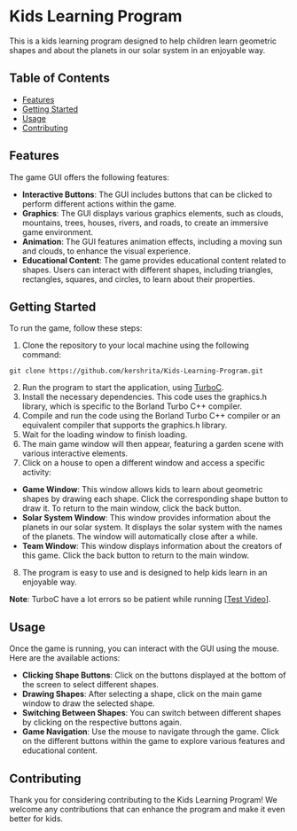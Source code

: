 # Kids Learning Program

This is a kids learning program designed to help children learn geometric shapes and about the planets in our solar system in an enjoyable way.

## Table of Contents

- [Features](#features)
- [Getting Started](#getting-started)
- [Usage](#usage)
- [Contributing](#contributing)

## Features

The game GUI offers the following features:

- **Interactive Buttons**: The GUI includes buttons that can be clicked to perform different actions within the game.
- **Graphics**: The GUI displays various graphics elements, such as clouds, mountains, trees, houses, rivers, and roads, to create an immersive game environment.
- **Animation**: The GUI features animation effects, including a moving sun and clouds, to enhance the visual experience.
- **Educational Content**: The game provides educational content related to shapes. Users can interact with different shapes, including triangles, rectangles, squares, and circles, to learn about their properties.

## Getting Started

To run the game, follow these steps:

1. Clone the repository to your local machine using the following command:
```
git clone https://github.com/kershrita/Kids-Learning-Program.git
```
2. Run the program to start the application, using [TurboC](Turbo%20C%2B%2B%204.0-64Bit.rar).
3. Install the necessary dependencies. This code uses the graphics.h library, which is specific to the Borland Turbo C++ compiler.
4. Compile and run the code using the Borland Turbo C++ compiler or an equivalent compiler that supports the graphics.h library.
5. Wait for the loading window to finish loading.
6. The main game window will then appear, featuring a garden scene with various interactive elements.
7. Click on a house to open a different window and access a specific activity:
- **Game Window**: This window allows kids to learn about geometric shapes by drawing each shape. Click the corresponding shape button to draw it. To return to the main window, click the back button.
- **Solar System Window**: This window provides information about the planets in our solar system. It displays the solar system with the names of the planets. The window will automatically close after a while.
- **Team Window**: This window displays information about the creators of this game. Click the back button to return to the main window.
8. The program is easy to use and is designed to help kids learn in an enjoyable way.

**Note**: TurboC have a lot errors so be patient while running [[Test Video](https://drive.google.com/file/d/1TN3SNB6Y2Yuy1l07WKBsk75gF793-8eC/view)].

## Usage

Once the game is running, you can interact with the GUI using the mouse. Here are the available actions:

- **Clicking Shape Buttons**: Click on the buttons displayed at the bottom of the screen to select different shapes.
- **Drawing Shapes**: After selecting a shape, click on the main game window to draw the selected shape.
- **Switching Between Shapes**: You can switch between different shapes by clicking on the respective buttons again.
- **Game Navigation**: Use the mouse to navigate through the game. Click on the different buttons within the game to explore various features and educational content.

## Contributing

Thank you for considering contributing to the Kids Learning Program! We welcome any contributions that can enhance the program and make it even better for kids.